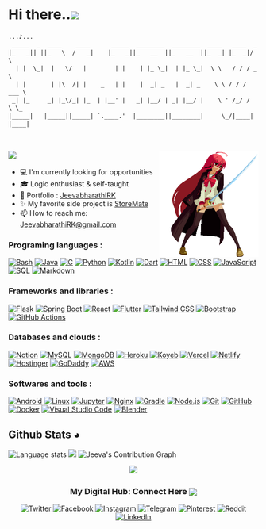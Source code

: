 <!-- Intro --->

<h1>Hi there..<img src="https://media1.giphy.com/media/v1.Y2lkPTc5MGI3NjExNTMwZ3d6ajlsOWJrc3ZnMjY2ZzBneXVsNmJ6dDY0dGExOXplcThlNSZlcD12MV9pbnRlcm5hbF9naWZfYnlfaWQmY3Q9cw/w1OBpBd7kJqHrJnJ13/giphy.gif" width="35px"> </h1>

```
...♪...
 _____  _  ____    ____      _____  ________  ________  ____   ____  _       
|_   _|| ||_   \  /   _|    |_   _||_   __  ||_   __  ||_  _| |_  _|/ \      
  | |  \_|  |   \/   |        | |    | |_ \_|  | |_ \_|  \ \   / / / _ \     
  | |       | |\  /| |    _   | |    |  _| _   |  _| _    \ \ / / / ___ \    
 _| |_     _| |_\/_| |_  | |__' |   _| |__/ | _| |__/ |    \ ' /_/ /   \ \_  
|_____|   |_____||_____| `.____.'  |________||________|     \_/|____| |____|
                        
```
<br/>
<img align="right" alt="Just a Hi" src="./Images/animeGirl.gif" width="200px">
<img src="https://readme-typing-svg.herokuapp.com/?color=016EEA&height=18&width=300&vCenter=true&lines=Jeevabharathi+R;Full+stack+Web/App+dev;Solution+Sculptor" />
<ul>
  <li> 💻 I'm currently looking for opportunities</li>
  <li> 🎓 Logic enthusiast & self-taught</li>
  <li> 🔭 Portfolio : <a href="https://jeevabharathirk.netlify.app/">JeevabharathiRK</a> </li>
  <li> ✨ My favorite side project is <a href="https://github.com/JeevabharathiRK/StoreMate/">StoreMate</a> </li>
  <li> 📫 How to reach me: <a href="mailto: JeevabharathiRK@gmail.com">JeevabharathiRK@gmail.com</a> </li>
</li>
</ul>

<!-- /Intro --->

<!-- Tech --->

<h3>Programing languages :</h3>

<p>
    <a href="https://github.com/search?q=user%3AJeevabharathiRK+language%3Abash"><img alt="Bash" src="https://img.shields.io/badge/Bash-121011.svg?logo=gnu-bash&logoColor=white"></a>
    <a href="https://github.com/search?q=user%3AJeevabharathiRK+language%3Ajava"><img alt="Java" src="https://custom-icon-badges.demolab.com/badge/Java-007396.svg?logo=java&logoColor=white"></a>
    <a href="https://github.com/search?q=user%3AJeevabharathiRK+language%3Ac"><img alt="C" src="https://custom-icon-badges.demolab.com/badge/C-03599C.svg?logo=c-in-hexagon&logoColor=white"></a>
    <a href="https://github.com/search?q=user%3AJeevabharathiRK+language%3Apython"><img alt="Python" src="https://img.shields.io/badge/Python-14354C.svg?logo=python&logoColor=white"></a>
 <a href="https://github.com/search?q=user%3AJeevabharathiRK+language%3Akotlin"><img alt="Kotlin" src="https://custom-icon-badges.demolab.com/badge/Kotlin-7F52FF.svg?logo=kotlin&logoColor=white"></a>
 <a href="https://github.com/search?q=user%3AJeevabharathiRK+language%3Adart"><img alt="Dart" src="https://custom-icon-badges.demolab.com/badge/Dart-0175C2.svg?logo=dart&logoColor=white"></a>
    <a href="https://github.com/search?q=user%3AJeevabharathiRK+language%3Ahtml"><img alt="HTML" src="https://img.shields.io/badge/HTML-E34F26.svg?logo=html5&logoColor=white"></a>
    <a href="https://github.com/search?q=user%3AJeevabharathiRK+language%3Acss"><img alt="CSS" src="https://img.shields.io/badge/CSS-1572B6.svg?logo=css3&logoColor=white"></a>
    <a href="https://github.com/search?q=user%3AJeevabharathiRK+language%3Ajavascript"><img alt="JavaScript" src="https://img.shields.io/badge/JavaScript-F7DF1E.svg?logo=javascript&logoColor=black"></a>
    <a href="https://github.com/search?q=user%3AJeevabharathiRK+language%3Asql"><img alt="SQL" src="https://custom-icon-badges.demolab.com/badge/SQL-025E8C.svg?logo=database&logoColor=white"></a>
    <a href="https://github.com/search?q=user%3AJeevabharathiRK+language%3Amarkdown"><img alt="Markdown" src="https://img.shields.io/badge/Markdown-000000.svg?logo=markdown&logoColor=white"></a>
</p>

<h3>Frameworks and libraries :</h3>

<p>
    <a href="#"><img alt="Flask" src="https://img.shields.io/badge/Flask-000000.svg?logo=flask&logoColor=white"></a>
    <a href="#"><img alt="Spring Boot" src="https://img.shields.io/badge/Spring%20Boot-6DB33F.svg?logo=spring-boot&logoColor=white"></a>
    <a href="#"><img alt="React" src="https://img.shields.io/badge/React-20232a.svg?logo=react&logoColor=%2361DAFB"></a>
    <a href="#"><img alt="Flutter" src="https://img.shields.io/badge/Flutter-02569B.svg?logo=flutter&logoColor=%2342A5F5"></a>
    <a href="#"><img alt="Tailwind CSS" src="https://img.shields.io/badge/Tailwind_CSS-06B6D4.svg?logo=tailwind-css&logoColor=white"></a>
    <a href="#"><img alt="Bootstrap" src="https://img.shields.io/badge/Bootstrap-7952B3.svg?logo=bootstrap&logoColor=white"></a>
    <a href="#"><img alt="GitHub Actions" src="https://img.shields.io/badge/GitHub%20Actions-2671E5.svg?logo=github%20actions&logoColor=white"></a>
</p>

<h3>Databases and clouds :</h3>

<p>
    <a href="#"><img alt="Notion" src="https://img.shields.io/badge/Notion-010101.svg?logo=notion&logoColor=white"></a>
    <a href="#"><img alt="MySQL" src="https://img.shields.io/badge/MySQL-00f.svg?logo=mysql&logoColor=white"></a>
    <a href="#"><img alt="MongoDB" src ="https://img.shields.io/badge/MongoDB-4ea94b.svg?logo=mongodb&logoColor=white"></a>
    <a href="#"><img alt="Heroku" src="https://img.shields.io/badge/Heroku-430098.svg?logo=heroku&logoColor=white"></a>
    <a href="#"><img alt="Koyeb" src="https://img.shields.io/badge/Koyeb-000000.svg?logo=koyeb&logoColor=2ECBE9"></a>
    <a href="#"><img alt="Vercel" src="https://img.shields.io/badge/Vercel-000000.svg?logo=vercel&logoColor=white"></a>
    <a href="#"><img alt="Netlify" src="https://img.shields.io/badge/Netlify-00C7B7.svg?logo=netlify&logoColor=white"></a>
    <a href="#"><img alt="Hostinger" src="https://img.shields.io/badge/Hostinger-673DE6.svg?logo=hostinger&logoColor=white"></a>
    <a href="#"><img alt="GoDaddy" src="https://img.shields.io/badge/GoDaddy-108EC2.svg?logo=godaddy&logoColor=white"></a>
    <a href="#"><img alt="AWS" src="https://img.shields.io/badge/AWS-232F3E.svg?logo=amazonaws&logoColor=white"></a>
</p>

<h3>Softwares and tools :</h3>

<p>
    <a href="#"><img alt="Android" src="https://img.shields.io/badge/Android-3DDC84?logo=android&logoColor=white"></a>
    <a href="#"><img alt="Linux" src="https://img.shields.io/badge/Linux-FCC624.svg?logo=linux&logoColor=black"></a>
    <a href="#"><img alt="Jupyter" src="https://img.shields.io/badge/Jupyter-F37626.svg?logo=Jupyter&logoColor=white"></a>
    <a href="#"><img alt="Nginx" src="https://img.shields.io/badge/Nginx-009639.svg?logo=nginx&logoColor=white"></a>
    <a href="#"><img alt="Gradle" src="https://img.shields.io/badge/Gradle-02303A.svg?logo=gradle&logoColor=white"></a>
    <a href="#"><img alt="Node.js" src="https://img.shields.io/badge/Node.js-43853D.svg?logo=node.js&logoColor=white"></a>
    <a href="#"><img alt="Git" src="https://img.shields.io/badge/Git-F05033.svg?logo=git&logoColor=white"></a>
    <a href="#"><img alt="GitHub" src="https://img.shields.io/badge/GitHub-100000.svg?logo=github&logoColor=white"></a>
    <a href="#"><img alt="Docker" src="https://img.shields.io/badge/Docker-2496ED.svg?logo=docker&logoColor=white"></a>
    <a href="#"><img alt="Visual Studio Code" src="https://img.shields.io/badge/Visual%20Studio%20Code-0078d7.svg?logo=visual-studio-code&logoColor=white"></a>
    <a href="#"><img alt="Blender" src="https://img.shields.io/badge/Blender-F5792A.svg?logo=blender&logoColor=white"></a>
</p>

<!-- /Tech --->
## Github Stats ◕

<img width="295" alt="Language stats" src="https://github-readme-stats.vercel.app/api/top-langs/?username=JeevabharathiRK&layout=compact&theme=react&langs_count=6" /> <img width="280" src="http://github-profile-summary-cards.vercel.app/api/cards/stats?username=JeevabharathiRK&theme=react" />
<img width="580" alt ="Jeeva's Contribution Graph" src="https://github-readme-activity-graph.vercel.app/graph?username=JeevabharathiRK&theme=react-dark" />



<p align="center">
  <img src="https://readme-typing-svg.herokuapp.com/?center=true&vCenter=true&color=016EEA&width=800&lines=Hope+you+enjoy!;Now+we+both+probably+need+to+get+back+to+coding" />
</p>

<!--- /Sec--->
<div align="center">
  <h3 align="center">My Digital Hub: Connect Here <img align="center" src="https://media0.giphy.com/media/v1.Y2lkPTc5MGI3NjExcGY5dHo1eXdzbjh6MjN1dnZqa284eGgzMDh3cWg5a2xyaTRkdmRubyZlcD12MV9pbnRlcm5hbF9naWZfYnlfaWQmY3Q9cw/3o7WIsnMAwUapnyXOU/giphy.gif" height="33px" /></h3>
    <a href="https://twitter.com/JeevabharathiRK">
      <img alt="Twitter" src="https://img.shields.io/badge/-Twitter-1DA1F2?style=for-the-badge&logo=twitter&logoColor=white" />
    </a>
    <a href="https://facebook.com/JeevabharathiRK">
      <img alt="Facebook" src="https://img.shields.io/badge/-Facebook-1877F2?style=for-the-badge&logo=facebook&logoColor=white" />
    </a>
    <a href="https://instagram.com/JeevabharathiRK">
      <img alt="Instagram" src="https://img.shields.io/badge/-Instagram-E4405F?style=for-the-badge&logo=instagram&logoColor=white" />
    </a>
    <a href="https://telegram.dog/JeevabharathiRK">
      <img alt="Telegram" src="https://img.shields.io/badge/-Telegram-26A5E4?style=for-the-badge&logo=telegram&logoColor=white" />
    </a>
    <a href="https://in.pinterest.com/JeevabharathiRK">
      <img alt="Pinterest" src="https://img.shields.io/badge/-Pinterest-E60023?style=for-the-badge&logo=pinterest&logoColor=white" />
    </a>
    <a href="https://reddit.com/user/JeevabharathiRK">
      <img alt="Reddit" src="https://img.shields.io/badge/-Reddit-FF4500?style=for-the-badge&logo=reddit&logoColor=white" />
    </a>
    <a href="https://www.linkedin.com/in/JeevabharathiRK">
      <img alt="LinkedIn" src="https://img.shields.io/badge/-LinkedIn-0A66C2?style=for-the-badge&logo=linkedin&logoColor=white" />
    </a>
</div>
